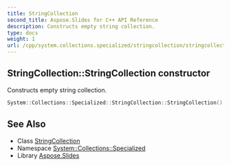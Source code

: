 ```yaml
---
title: StringCollection
second_title: Aspose.Slides for C++ API Reference
description: Constructs empty string collection.
type: docs
weight: 1
url: /cpp/system.collections.specialized/stringcollection/stringcollection/
---
```

## StringCollection::StringCollection constructor


Constructs empty string collection.

```cpp
System::Collections::Specialized::StringCollection::StringCollection()
```

## See Also

* Class [StringCollection](../)
* Namespace [System::Collections::Specialized](../../)
* Library [Aspose.Slides](../../../)
